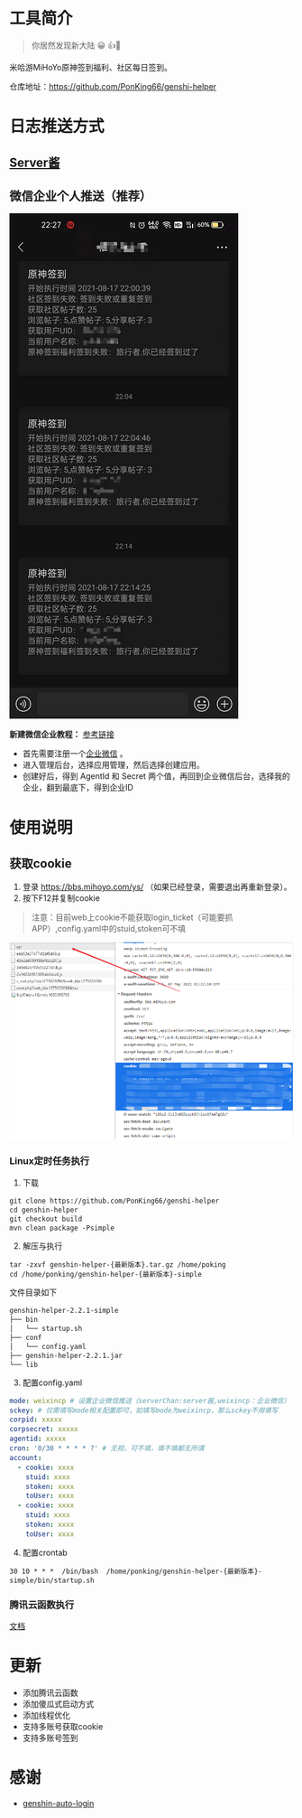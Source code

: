 # 工具简介

> 你居然发现新大陆 😀 👍👏

米哈游MiHoYo原神签到福利、社区每日签到。

仓库地址：https://github.com/PonKing66/genshi-helper

# 日志推送方式

## [Server酱](http://sc.ftqq.com/9.version)

## 微信企业个人推送（推荐）

![](./images/img_2.png)

**新建微信企业教程：**
[参考链接](https://www.88ksk.cn/blog/article/26.html)

- 首先需要注册一个[企业微信](https://work.weixin.qq.com) 。
- 进入管理后台，选择应用管理，然后选择创建应用。
- 创建好后，得到 AgentId 和 Secret 两个值，再回到企业微信后台，选择我的企业，翻到最底下，得到企业ID

# 使用说明

## 获取cookie

1. 登录 https://bbs.mihoyo.com/ys/ （如果已经登录，需要退出再重新登录）。
2. 按下F12并复制cookie

> 注意：目前web上cookie不能获取login_ticket（可能要抓APP）,config.yaml中的stuid,stoken可不填

![](./images/img_1.png)

### Linux定时任务执行

1. 下载

```git
git clone https://github.com/PonKing66/genshi-helper
cd genshin-helper
git checkout build
mvn clean package -Psimple
```

2. 解压与执行

```shell
tar -zxvf genshin-helper-{最新版本}.tar.gz /home/poking
cd /home/ponking/genshin-helper-{最新版本}-simple
```

文件目录如下

```
genshin-helper-2.2.1-simple
├── bin
│   └── startup.sh
├── conf
│   └── config.yaml
├── genshin-helper-2.2.1.jar
└── lib
```

3. 配置config.yaml

```yaml
mode: weixincp # 设置企业微信推送（serverChan:server酱,weixincp：企业微信）
sckey: # 仅需填写mode相关配置即可，如填写mode为weixincp，那么sckey不用填写
corpid: xxxxx
corpsecret: xxxxx
agentid: xxxxx
cron: '0/30 * * * * ?' # 无视，可不填，填不填都无所谓
account:
  - cookie: xxxx
    stuid: xxxx
    stoken: xxxx
    toUser: xxxx
  - cookie: xxxx
    stuid: xxxx
    stoken: xxxx
    toUser: xxxx
```

4. 配置crontab

```shell
30 10 * * *  /bin/bash  /home/ponking/genshin-helper-{最新版本}-simple/bin/startup.sh
```

### 腾讯云函数执行

[文档](./doc/腾讯云函数.md)

# 更新

- 添加腾讯云函数
- 添加傻瓜式启动方式
- 添加线程优化
- 支持多账号获取cookie
- 支持多账号签到

# 感谢

- [genshin-auto-login](https://github.com/Viole403/genshin-auto-login)
